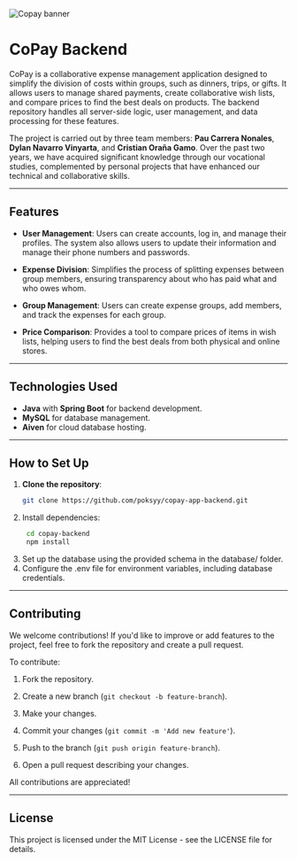 ![Copay banner](https://i.ibb.co/tPXXpW3L/COPAY-BANNER.png)

# CoPay Backend

CoPay is a collaborative expense management application designed to simplify the division of costs within groups, such as dinners, trips, or gifts. It allows users to manage shared payments, create collaborative wish lists, and compare prices to find the best deals on products. The backend repository handles all server-side logic, user management, and data processing for these features.

The project is carried out by three team members: **Pau Carrera Nonales**, **Dylan Navarro Vinyarta**, and **Cristian Oraña Gamo**. Over the past two years, we have acquired significant knowledge through our vocational studies, complemented by personal projects that have enhanced our technical and collaborative skills.

---

## Features

- **User Management**: Users can create accounts, log in, and manage their profiles. The system also allows users to update their information and manage their phone numbers and passwords.

- **Expense Division**: Simplifies the process of splitting expenses between group members, ensuring transparency about who has paid what and who owes whom.

- **Group Management**: Users can create expense groups, add members, and track the expenses for each group.

- **Price Comparison**: Provides a tool to compare prices of items in wish lists, helping users to find the best deals from both physical and online stores.

---

## Technologies Used

- **Java** with **Spring Boot** for backend development.
- **MySQL** for database management.
- **Aiven** for cloud database hosting.

---

## How to Set Up

1. **Clone the repository**:
   ```bash
   git clone https://github.com/poksyy/copay-app-backend.git

2. Install dependencies:
   ```bash
    cd copay-backend
    npm install
3. Set up the database using the provided schema in the database/ folder.
4. Configure the .env file for environment variables, including database credentials.

---

## Contributing

We welcome contributions! If you'd like to improve or add features to the project, feel free to fork the repository and create a pull request.

To contribute:

1. Fork the repository.

2. Create a new branch (`git checkout -b feature-branch`).

3. Make your changes.

4. Commit your changes (`git commit -m 'Add new feature'`).

5. Push to the branch (`git push origin feature-branch`).

6. Open a pull request describing your changes.

All contributions are appreciated!

---

## License

This project is licensed under the MIT License - see the LICENSE file for details.
